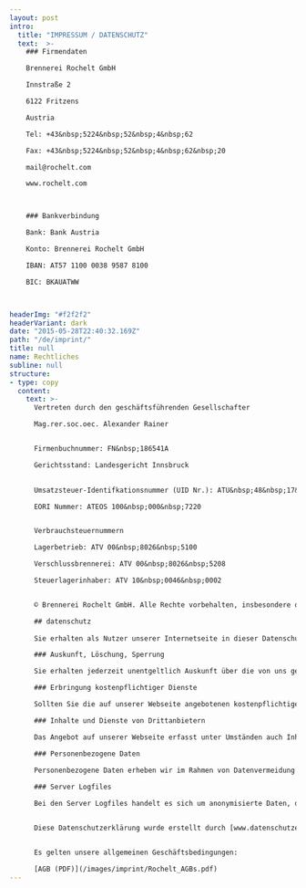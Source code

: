 ```yaml
---
layout: post
intro:
  title: "IMPRESSUM / DATEN­SCHUTZ"
  text:  >-
    ### Firmen­daten

    Brennerei Rochelt GmbH  

    Innstraße 2  

    6122 Fritzens   

    Austria  

    Tel: +43&nbsp;5224&nbsp;52&nbsp;4&nbsp;62  

    Fax: +43&nbsp;5224&nbsp;52&nbsp;4&nbsp;62&nbsp;20   

    mail@rochelt.com  

    www.rochelt.com  



    ### Bank­verbindung

    Bank: Bank Austria  

    Konto: Brennerei Rochelt GmbH  

    IBAN: AT57 1100 0038 9587 8100  

    BIC: BKAUATWW  



headerImg: "#f2f2f2"
headerVariant: dark
date: "2015-05-28T22:40:32.169Z"
path: "/de/imprint/"
title: null
name: Rechtliches
subline: null
structure:
- type: copy
  content:
    text: >-
      Vertreten durch den geschäftsführenden Gesellschafter  

      Mag.rer.soc.oec. Alexander Rainer  


      Firmenbuchnummer: FN&nbsp;186541A  

      Gerichtsstand: Landesgericht Innsbruck  
      

      Umsatzsteuer-Identifkationsnummer (UID Nr.): ATU&nbsp;48&nbsp;17&nbsp;69&nbsp;04

      EORI Nummer: ATEOS 100&nbsp;000&nbsp;7220  


      Verbrauchsteuernummern  

      Lagerbetrieb: ATV 00&nbsp;8026&nbsp;5100  

      Verschlussbrennerei: ATV 00&nbsp;8026&nbsp;5208  

      Steuerlagerinhaber: ATV 10&nbsp;0046&nbsp;0002  


      © Brennerei Rochelt GmbH. Alle Rechte vorbehalten, insbesondere das Recht auf Vervielfältigung und Verbreitung. Kein Teil dieser Webseiten darf in irgendeiner Form, ohne schriftliche Genehmigung der Autoren, reproduziert werden, oder unter Verwendung elektronischer Systeme verarbeitet, vervielfältigt oder verbreitet werden.

      ## daten­schutz
      
      Sie erhalten als Nutzer unserer Internetseite in dieser Datenschutzerklärung alle notwendigen Informationen darüber, wie, in welchem Umfang sowie zu welchem Zweck wir oder Drittanbieter Daten von Ihnen erheben und diese verwenden. Die Erhebung und Nutzung Ihrer Daten erfolgt streng nach den Vorgaben des Bundesdatenschutzgesetzes (BDSG) und des Telemediengesetzes (TMG). Wir fühlen uns der Vertraulichkeit Ihrer personenbezogenen Daten besonders verpflichtet und arbeiten deshalb streng innerhalb der Grenzen, die die gesetzlichen Vorgaben uns setzen. Die Erhebung dieser personenbezogenen Daten erfolgt auf freiwilliger Basis, wenn uns das möglich ist. Auch geben wir diese Daten nur mit Ihrer ausdrücklichen Zustimmung an Dritte weiter. Wir sorgen bei besonders vertraulichen Daten wie im Zahlungsverkehr oder im Hinblick auf Ihre Anfragen an uns durch Einsatz einer SSL-Verschlüsselung für hohe Sicherheit. Wir möchten es aber an dieser Stelle nicht versäumen, auf die allgemeinen Gefahren der Internetnutzung hinzuweisen, auf die wir keinen Einfluss haben. Besonders im E-Mail-Verkehr sind Ihre Daten ohne weitere Vorkehrungen nicht sicher und können unter Umständen von Dritten erfasst werden.

      ### Auskunft, Löschung, Sperrung

      Sie erhalten jederzeit unentgeltlich Auskunft über die von uns gespeicherten personenbezogenen Daten zu Ihrer Person sowie zur Herkunft, dem Empfänger und dem Zweck von Datenerhebung sowie Datenverarbeitung. Außerdem haben Sie das Recht, die Berichtigung, die Sperrung oder Löschung Ihrer Daten zu verlangen. Ausgenommen davon sind Daten, die aufgrund gesetzlicher Vorschriften aufbewahrt oder zur ordnungsgemäßen Geschäftsabwicklung benötigt werden. Damit eine Datensperre jederzeit realisiert werden kann, werden Daten zu Kontrollzwecken in einer Sperrdatei vorgehalten. Werden Daten nicht von einer gesetzlichen Archivierungspflicht erfasst, löschen wir Ihre Daten auf Ihren Wunsch. Greift die Archivierungspflicht, sperren wir Ihre Daten. Für alle Fragen und Anliegen zur Berichtigung, Sperrung oder Löschung von personenbezogenen Daten wenden Sie sich bitte an unseren Datenschutzbeauftragten unter den Kontaktdaten in dieser Datenschutzerklärung bzw. an die im Impressum genannte Adresse.

      ### Erbringung kosten­pflichtiger Dienste

      Sollten Sie die auf unserer Webseite angebotenen kostenpflichtigen Leistungen und Dienste nutzen wollen, müssen wir zu Abrechnungszwecken und aus Sicherheitsgründen unter Umständen weitere Daten von Ihnen erheben. Regelmäßig geht es hier um Ihren Name, eine gültige E-Mail-Adresse und gegebenenfalls auch Ihre Anschrift und Ihre Telefonnummer sowie je nach Einzelfall um weitere Informationen. Es kann dabei auch um Inhalte gehen, die uns eine Überprüfung der angegebenen Daten erlauben, wie etwa Ihre Inhaberschaft bezüglich der angegebenen E-Mail-Adresse. Wir müssen aus rechtlichen Gründen sicherstellen, dass Sie die angebotenen Leistungen tatsächlich empfangen möchten, und wir Ihnen die Leistung ordnungsgemäß in Rechnung stellen können. Wir arbeiten im Zahlungsverkehr zur Sicherung Ihrer Daten mit dem Verschlüsselungsstandard SSL, erkennbar an der Browserzeile "https://".

      ### Inhalte und Dienste von Dritt­anbietern

      Das Angebot auf unserer Webseite erfasst unter Umständen auch Inhalte, Dienste und Leistungen von anderen Anbietern, die unser Angebot ergänzen. Beispiele für solche Angebote sind Karten von Google-Maps, YouTube-Videos oder Grafikdarstellungen Dritter. Der Aufruf dieser Leistungen von dritter Seite erfordert regelmäßig die Übermittlung Ihrer IP-Adresse. Damit ist es diesen Anbietern möglich, Ihre Nutzer-IP-Adresse wahrzunehmen und diese auch zu speichern. Wir bemühen uns sehr, nur solche Drittanbieter einzubeziehen, die IP-Adressen allein zur Auslieferung der Inhalte nutzen. Wir haben dabei jedoch keinen Einfluss darauf, welcher Drittanbieter gegebenenfalls die IP-Adresse speichert. Diese Speicherung kann zum Beispiel statistischen Zwecken dienen. Sollten wir von Speicherungsvorgängen durch Drittanbieter Kenntnis erlangen, weisen wir unsere Nutzer unverzüglich auf diese Tatsache hin. Beachten Sie bitte in diesem Zusammenhang auch die speziellen Datenschutzerklärungen zu einzelnen Drittanbietern und Dienstleistern, deren Service wir auf unserer Webseite nutzen. Sie finden Sie ebenfalls in dieser Datenschutzerklärung.

      ### Personen­bezogene Daten

      Personenbezogene Daten erheben wir im Rahmen von Datenvermeidung und Datensparsamkeit nur in dem Ausmaß und so lange, wie es zur Nutzung unserer Webseite notwendig ist, beziehungsweise vom Gesetzgeber vorgeschrieben wird. Wir nehmen den Schutz Ihrer persönlichen Daten ernst und halten uns bei Erhebung und Verarbeitung personenbezogener Daten streng an die entsprechenden gesetzlichen Vorschriften und an diese Datenschutzerklärung. Fällt der Zweck der Datenerhebung weg oder ist das Ende der gesetzlichen Speicherfrist erreicht, werden die erhobenen Daten gesperrt oder gelöscht. Regelmäßig kann unsere Webseite ohne die Weitergabe persönlicher Daten genutzt werden. Wenn wir personenbezogene Daten erheben – etwa Ihren Namen, Ihre Anschrift oder Ihre E-Mail-Adresse – erfolgt diese Datenerhebung freiwillig. Ohne eine ausdrücklich erteilte Zustimmung von Ihrer Seite werden diese Daten Dritten nicht zur Kenntnis gebracht. Beachten Sie bitte, dass Daten im Internet allgemein nicht immer sicher übertragen werden. Besonders im E-Mail-Verkehr kann der Schutz beim Datenaustausch nicht garantiert werden.
      
      ### Server Logfiles

      Bei den Server Logfiles handelt es sich um anonymisierte Daten, die bei Ihrem Zugriff auf unsere Webseite erfasst werden. Diese Informationen ermöglichen keine Rückschlüsse auf Sie persönlich, sind aber aus technischen Gründen für die Auslieferung und Darstellung unserer Inhalte unverzichtbar. Weiterhin dienen Sie unserer Statistik und der ständigen Optimierung unserer Inhalte. Typische Logfiles sind das Datum und die Zeit des Zugriffs, die Datenmenge, der für den Zugriff benutzte Browser und seine Version, das eingesetzte Betriebssystem, der Domainname des von Ihnen beauftragten Providers, die Seite, von der Sie zu unserem Angebot gekommen sind (Referrer-URL) und Ihre IP-Adresse. Logfiles ermöglichen außerdem eine genaue Prüfung bei Verdacht auf eine rechtswidrige Nutzung unserer Webseite.


      Diese Datenschutzerklärung wurde erstellt durch [www.datenschutzexperte.de](http://www.datenschutzexperte.de)


      Es gelten unsere allgemeinen Geschäftsbedingungen:  

      [AGB (PDF)](/images/imprint/Rochelt_AGBs.pdf)
---
```


